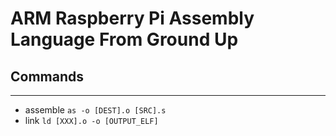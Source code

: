 # ARM Raspberry Pi Assembly Language From Ground Up

## Commands
---
* assemble
	`as -o [DEST].o [SRC].s`
* link
	`ld [XXX].o -o [OUTPUT_ELF]`
